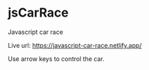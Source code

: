 # jsCarRace
Javascript car race

Live url: https://javascript-car-race.netlify.app/

Use arrow keys to control the car.
